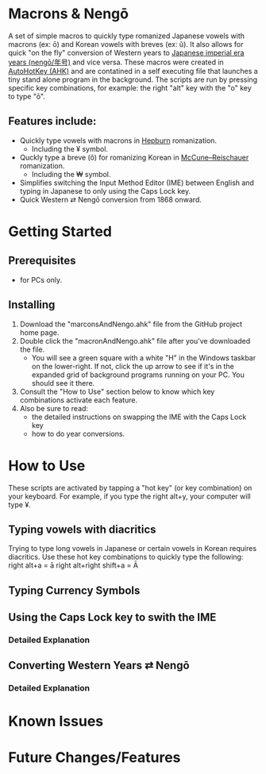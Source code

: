 # Macrons & Nengō
A set of simple macros to quickly type romanized Japanese vowels with macrons (ex: ō) and Korean vowels with breves (ex: ŭ). It also allows for quick "on the fly" conversion of Western years to [Japanese imperial era years (nengō/年号)](https://en.wikipedia.org/wiki/Japanese_era_name#Neng%C5%8D_in_modern_Japan) and vice versa. These macros were created in [AutoHotKey (AHK)](https://www.autohotkey.com/) and are contatined in a self executing file that launches a tiny stand alone program in the background. The scripts are run by pressing specific key combinations, for example: the right "alt" key with the "o" key to type "ō".

## Features include:
- Quickly type vowels with macrons in [Hepburn](https://en.wikipedia.org/wiki/Hepburn_romanization) romanization.
  - Including the ¥ symbol.
- Quckly type a breve (ŏ) for romanizing Korean in [McCune–Reischauer](https://en.wikipedia.org/wiki/McCune%E2%80%93Reischauer) romanization.
  - Including the ₩ symbol.
- Simplifies switching the Input Method Editor (IME) between English and typing in Japanese to only using the Caps Lock key.
- Quick Western ⇄ Nengō conversion from 1868 onward.

# Getting Started

## Prerequisites
- for PCs only.

## Installing
1. Download the "marconsAndNengo.ahk" file from the GitHub project home page.
2. Double click the "macronAndNengo.ahk" file after you've downloaded the file.
   - You will see a green square with a white "H" in the Windows taskbar on the lower-right. If not, click the up arrow to see if it's in the expanded grid of background programs running on your PC. You should see it there.
3. Consult the "How to Use" section below to know which key combinations activate each feature.
4. Also be sure to read:
   - the detailed instructions on swapping the IME with the Caps Lock key
   - how to do year conversions.

# How to Use
These scripts are activated by tapping a "hot key" (or key combination) on your keyboard. For example, if you type the right alt+y, your computer will type ¥.

## Typing vowels with diacritics
Trying to type long vowels in Japanese or certain vowels in Korean requires diacritics. Use these hot key combinations to quickly type the following:
right alt+a = ā  right alt+right shift+a = Ā



## Typing Currency Symbols

## Using the Caps Lock key to swith the IME

### Detailed Explanation

## Converting Western Years ⇄ Nengō

### Detailed Explanation

# Known Issues

# Future Changes/Features
